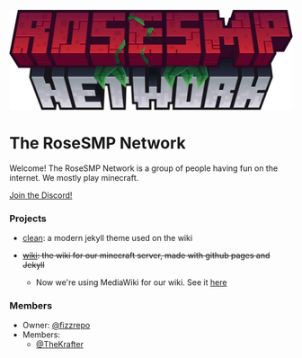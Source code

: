 ![RoseSMP Network Logo](https://raw.githubusercontent.com/RoseSMP/wiki/main/src/Rose-fixedsize.svg#center)

# The RoseSMP Network

Welcome! The RoseSMP Network is a group of people having fun on the internet. We mostly play minecraft. 

[Join the Discord!](https://discord.gg/cupzHvHSqP)


### Projects

 - [clean](https://github.com/RoseSMP/clean): a modern jekyll theme used on the wiki

 - ~~[wiki](https://github.com/RoseSMP/wiki): the wiki for our minecraft server, made with github pages and Jekyll~~
    - Now we're using MediaWiki for our wiki. See it [here](https://newwiki.luminamc.com/)

### Members

 - Owner: [@fizzrepo](https://github.com/fizzrepo)
 - Members:
    - [@TheKrafter](https://github.com/TheKrafter)
